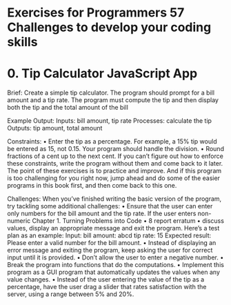# Exercises for Programmers 57 Challenges to develop your coding skills
# 0. Tip Calculator JavaScript App

Brief: 
Create a simple tip calculator. The program should prompt
for a bill amount and a tip rate. The program must compute
the tip and then display both the tip and the total amount of
the bill

Example Output:
Inputs: bill amount, tip rate
Processes: calculate the tip
Outputs: tip amount, total amount

Constraints:
• Enter the tip as a percentage. For example, a 15% tip
would be entered as 15, not 0.15. Your program should
handle the division.
• Round fractions of a cent up to the next cent.
If you can’t figure out how to enforce these constraints, write
the program without them and come back to it later. The
point of these exercises is to practice and improve.
And if this program is too challenging for you right now,
jump ahead and do some of the easier programs in this book
first, and then come back to this one.

Challenges:
When you’ve finished writing the basic version of the program, try tackling some additional challenges:
• Ensure that the user can enter only numbers for the bill
amount and the tip rate. If the user enters non-numeric
Chapter 1. Turning Problems into Code • 8
report erratum • discuss
values, display an appropriate message and exit the
program. Here’s a test plan as an example:
Input:
bill amount: abcd
tip rate: 15
Expected result: Please enter a valid number for
the bill amount.
• Instead of displaying an error message and exiting the
program, keep asking the user for correct input until it
is provided.
• Don’t allow the user to enter a negative number.
• Break the program into functions that do the computations.
• Implement this program as a GUI program that automatically updates the values when any value changes.
• Instead of the user entering the value of the tip as a
percentage, have the user drag a slider that rates satisfaction with the server, using a range between 5% and
20%.
